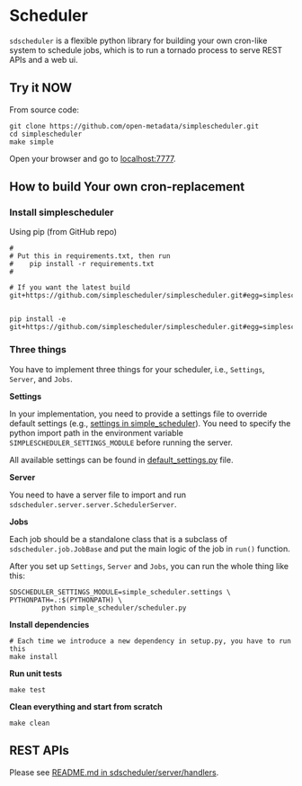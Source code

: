 # Scheduler

``sdscheduler`` is a flexible python library for building your own cron-like system to schedule jobs, which is to run a tornado process to serve REST APIs and a web ui.



## Try it NOW

From source code:

    git clone https://github.com/open-metadata/simplescheduler.git
    cd simplescheduler
    make simple

Open your browser and go to [localhost:7777](http://localhost:7777). 

## How to build Your own cron-replacement

### Install simplescheduler
Using pip (from GitHub repo)

    #
    # Put this in requirements.txt, then run
    #    pip install -r requirements.txt
    #

    # If you want the latest build
    git+https://github.com/simplescheduler/simplescheduler.git#egg=simplescheduler

    
    pip install -e git+https://github.com/simplescheduler/simplescheduler.git#egg=simplescheduler

### Three things

You have to implement three things for your scheduler, i.e., ``Settings``, ``Server``, and ``Jobs``.

**Settings**

In your implementation, you need to provide a settings file to override default settings (e.g., [settings in simple_scheduler](https://github.com/Open-Metadata/simplescheduler/blob/master/simple_scheduler/settings.py)). You need to specify the python import path in the environment variable ``SIMPLESCHEDULER_SETTINGS_MODULE`` before running the server.

All available settings can be found in [default_settings.py](https://github.com/Open-Metadata/simplescheduler/blob/master/simplescheduler/default_settings.py) file.

**Server**

You need to have a server file to import and run ``sdscheduler.server.server.SchedulerServer``.

**Jobs**

Each job should be a standalone class that is a subclass of ``sdscheduler.job.JobBase`` and put the main logic of the job in ``run()`` function.

After you set up ``Settings``, ``Server`` and ``Jobs``, you can run the whole thing like this:

    SDSCHEDULER_SETTINGS_MODULE=simple_scheduler.settings \
    PYTHONPATH=.:$(PYTHONPATH) \
		    python simple_scheduler/scheduler.py
		  
**Install dependencies**

    # Each time we introduce a new dependency in setup.py, you have to run this
    make install

**Run unit tests**

    make test
    
**Clean everything and start from scratch**
    
    make clean


## REST APIs

Please see [README.md in sdscheduler/server/handlers](https://github.com/StreamlineData/sdscheduler/blob/master/sdscheduler/server/handlers/README.md).



    
